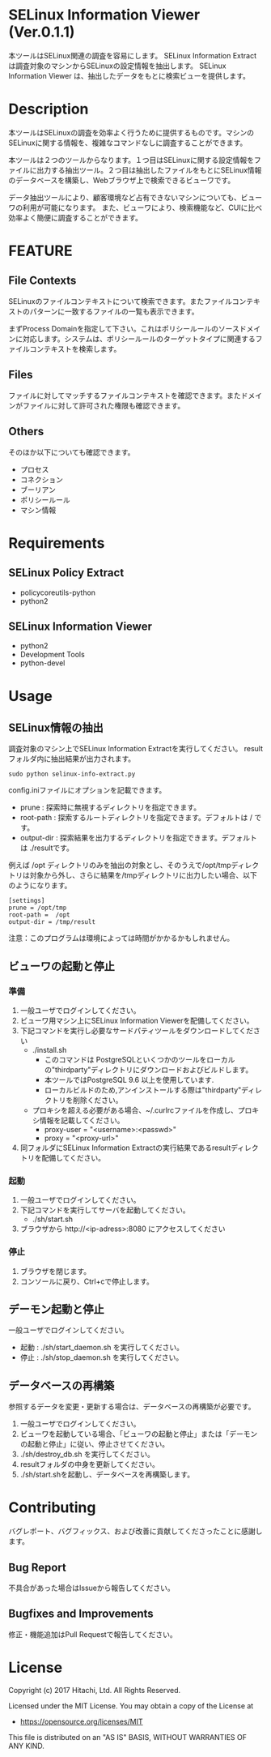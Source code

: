SELinux Information Viewer (Ver.0.1.1)
===

本ツールはSELinux関連の調査を容易にします。
SELinux Information Extract は調査対象のマシンからSELinuxの設定情報を抽出します。
SELinux Information Viewer は、抽出したデータをもとに検索ビューを提供します。


# Description
本ツールはSELinuxの調査を効率よく行うために提供するものです。マシンのSELinuxに関する情報を、複雑なコマンドなしに調査することができます。

本ツールは２つのツールからなります。１つ目はSELinuxに関する設定情報をファイルに出力する抽出ツール。２つ目は抽出したファイルをもとにSELinux情報のデータベースを構築し、Webブラウザ上で検索できるビューワです。

データ抽出ツールにより、顧客環境など占有できないマシンについても、ビューワの利用が可能になります。
また、ビューワにより、検索機能など、CUIに比べ効率よく簡便に調査することができます。


# FEATURE
## File Contexts
SELinuxのファイルコンテキストについて検索できます。またファイルコンテキストのパターンに一致するファイルの一覧も表示できます。

まずProcess Domainを指定して下さい。これはポリシールールのソースドメインに対応します。システムは、ポリシールールのターゲットタイプに関連するファイルコンテキストを検索します。

## Files
ファイルに対してマッチするファイルコンテキストを確認できます。またドメインがファイルに対して許可された権限も確認できます。

## Others
そのほか以下についても確認できます。
* プロセス
* コネクション
* ブーリアン
* ポリシールール
* マシン情報

# Requirements
## SELinux Policy Extract
- policycoreutils-python
- python2

## SELinux Information Viewer
- python2
- Development Tools
- python-devel


# Usage
## SELinux情報の抽出
調査対象のマシン上でSELinux Information Extractを実行してください。
resultフォルダ内に抽出結果が出力されます。
```
sudo python selinux-info-extract.py
```

config.iniファイルにオプションを記載できます。
* prune : 探索時に無視するディレクトリを指定できます。
* root-path : 探索するルートディレクトリを指定できます。デフォルトは / です。
* output-dir : 探索結果を出力するディレクトリを指定できます。デフォルトは ./resultです。


例えば /opt ディレクトリのみを抽出の対象とし、そのうえで/opt/tmpディレクトリは対象から外し、さらに結果を/tmpディレクトリに出力したい場合、以下のようになります。
```
[settings]
prune = /opt/tmp
root-path =  /opt
output-dir = /tmp/result
```

注意：このプログラムは環境によっては時間がかかるかもしれません。

## ビューワの起動と停止
### 準備
1) 一般ユーザでログインしてください。
1) ビューワ用マシン上にSELinux Information Viewerを配備してください。
1) 下記コマンドを実行し必要なサードパティツールをダウンロードしてください
    * ./install.sh
      * このコマンドは PostgreSQLといくつかのツールをローカルの"thirdparty"ディレクトリにダウンロードおよびビルドします。
      * 本ツールではPostgreSQL 9.6 以上を使用しています.
      * ローカルビルドのため,アンインストールする際は"thirdparty"ディレクトリを削除ください。
    * プロキシを超える必要がある場合、~/.curlrcファイルを作成し、プロキシ情報を記載してください。
        * proxy-user = "&lt;username&gt;:&lt;passwd&gt;"
        * proxy = "&lt;proxy-url&gt;"
1) 同フォルダにSELinux Information Extractの実行結果であるresultディレクトリを配備してください。

### 起動
1) 一般ユーザでログインしてください。
1) 下記コマンドを実行してサーバを起動してください。
    * ./sh/start.sh
1) ブラウザから http://&lt;ip-adress&gt;:8080 にアクセスしてください

### 停止
1) ブラウザを閉じます。
1) コンソールに戻り、Ctrl+cで停止します。

## デーモン起動と停止
一般ユーザでログインしてください。
* 起動 : ./sh/start_daemon.sh を実行してください。
* 停止 : ./sh/stop_daemon.sh を実行してください。

## データベースの再構築
参照するデータを変更・更新する場合は、データベースの再構築が必要です。
1) 一般ユーザでログインしてください。
1) ビューワを起動している場合、「ビューワの起動と停止」または「デーモンの起動と停止」に従い、停止させてください。
1) ./sh/destroy_db.sh を実行してください。
1) resultフォルダの中身を更新してください。
1) ./sh/start.shを起動し、データベースを再構築します。

# Contributing
バグレポート、バグフィックス、および改善に貢献してくださったことに感謝します。
## Bug Report
不具合があった場合はIssueから報告してください。

## Bugfixes and Improvements
修正・機能追加はPull Requestで報告してください。


# License
Copyright (c) 2017 Hitachi, Ltd. All Rights Reserved.

Licensed under the MIT License.
You may obtain a copy of the License at

* https://opensource.org/licenses/MIT

This file is distributed on an "AS IS" BASIS,
WITHOUT WARRANTIES OF ANY KIND.
